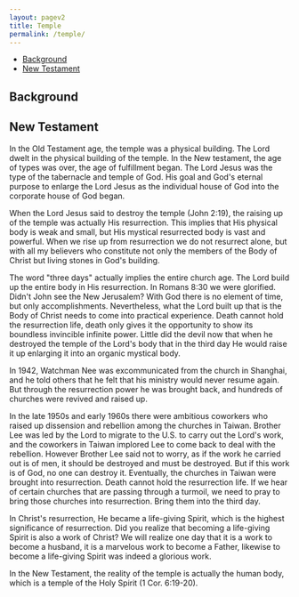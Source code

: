 ```yaml
---
layout: pagev2
title: Temple
permalink: /temple/
---
```

- [Background](#background)
- [New Testament](#new-testament)

## Background

## New Testament

In the Old Testament age, the temple was a physical building. The Lord dwelt in the physical building of the temple. In the New testament, the age of types was over, the age of fulfillment began. The Lord Jesus was the type of the tabernacle and temple of God. His goal and God's eternal purpose to enlarge the Lord Jesus as the individual house of God into the corporate house of God began.

When the Lord Jesus said to destroy the temple (John 2:19), the raising up of the temple was actually His resurrection. This implies that His physical body is weak and small, but His mystical resurrected body is vast and powerful. When we rise up from resurrection we do not resurrect alone, but with all my believers who constitute not only the members of the Body of Christ but living stones in God's building.

The word "three days" actually implies the entire church age. The Lord build up the entire body in His resurrection. In Romans 8:30 we were glorified. Didn't John see the New Jerusalem? With God there is no element of time, but only accomplishments. Nevertheless, what the Lord built up that is the Body of Christ needs to come into practical experience. Death cannot hold the resurrection life, death only gives it the opportunity to show its boundless invincible infinite power. Little did the devil now that when he destroyed the temple of the Lord's body that in the third day He would raise it up enlarging it into an organic mystical body. 

In 1942, Watchman Nee was excommunicated from the church in Shanghai, and he told others that he felt that his ministry would never resume again. But through the resurrection power he was brought back, and hundreds of churches were revived and raised up.

In the late 1950s and early 1960s there were ambitious coworkers who raised up dissension and rebellion among the churches in Taiwan. Brother Lee was led by the Lord to migrate to the U.S. to carry out the Lord's work, and the coworkers in Taiwan implored Lee to come back to deal with the rebellion. However Brother Lee said not to worry, as if the work he carried out is of men, it should be destroyed and must be destroyed. But if this work is of God, no one can destroy it. Eventually, the churches in Taiwan were brought into resurrection. Death cannot hold the resurrection life. If we hear of certain churches that are passing through a turmoil, we need to pray to bring those churches into resurrection. Bring them into the third day. 

In Christ's resurrection, He became a life-giving Spirit, which is the highest significance of resurrection. Did you realize that becoming a life-giving Spirit is also a work of Christ? We will realize one day that it is a work to become a husband, it is a marvelous work to become a Father, likewise to become a life-giving Spirit was indeed a glorious work.

In the New Testament, the reality of the temple is actually the human body, which is a temple of the Holy Spirit (1 Cor. 6:19-20).

